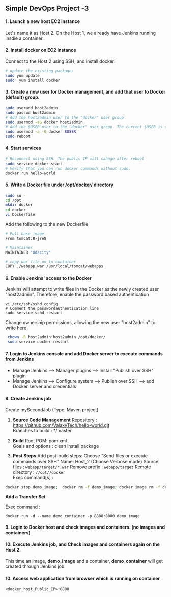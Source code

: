 ## Simple DevOps Project -3 



#### 1. Launch a new host EC2 instance 
Let's name it as Host 2. On the Host 1, we already have Jenkins running insdie a container. 

#### 2. Install docker on EC2 instance 
Connect to the Host 2 using SSH, and install docker:
```sh 
# update the existing packages
sudo yum update
sudo  yum install docker
```

#### 3. Create a new user for Docker management, and add that user to Docker (default) group. 
```sh
sudo useradd host2admin
sudo passwd host2admin
# Add the host2admin user to the "docker" user group 
sudo usermod -aG docker host2admin
# Add the $USER user to the "docker" user group. The current $USER is ec2-user
sudo usermod -a -G docker $USER
sudo reboot
```

#### 4. Start services 
```bash
# Reconnect using SSH. The public IP will cahnge after reboot
sudo service docker start
# Verify that you can run docker commands without sudo.
docker run hello-world
```


#### 5. Write a Docker file under /opt/docker/ directory
```bash
sudo su -
cd /opt
mkdir docker
cd docker
vi Dockerfile
```
Add the following to the new Dockerfile
```sh
# Pull base image 
From tomcat:8-jre8 

# Maintainer
MAINTAINER "Udacity" 

# copy war file on to container 
COPY ./webapp.war /usr/local/tomcat/webapps
```
#### 6. Enable Jenkins' access to the Docker 
Jenkins will attempt to write files in the Docker as the newly created user "host2admin". Therefore, enable the password based authentication
```
vi /etc/ssh/sshd_config
# Comment the passwordauthentication line
sudo service sshd restart
```
Change ownership permissions, allowing the new user "host2admin" to write here
```bash
 chown -R host2admin:host2admin /opt/docker/
 sudo service docker restart
```

#### 7. Login to Jenkins console and add Docker server to execute commands from Jenkins  
* Manage Jenkins --> Manager plugins --> Install "Publish over SSH" plugin
* Manage Jenkins --> Configure system -->  Publish over SSH --> add Docker server and credentials

#### 8. Create Jenkins job 
Create mySecondJob (Type: Maven project)

1. **Source Code Management**
 Repository : https://github.com/ValaxyTech/hello-world.git  
 Branches to build : */master  

2. **Build**
 Root POM: pom.xml  
 Goals and options : clean install package  
 
3. **Post Steps**
Add post-build steps: Choose "Send files or execute commands over SSH"
 Name: Host_2 (Choose Verbose mode)
 Source files	: `webapp/target/*.war`
 Remove prefix	: `webapp/target`
 Remote directory	: `//opt//docker`  
 Exec command[s]	: 
```sh
docker stop demo_image;  docker rm -f demo_image; docker image rm -f demo_image; cd /opt/docker; docker build -t demo_image .
```
**Add a Transfer Set**<br>

  Exec command	: 
  ```
  docker run -d --name demo_container -p 8888:8080 demo_image
  ```  

#### 9. Login to Docker host and check images and containers. (no images and containers)

#### 10. Execute Jenkins job, and Check images and containers again on the Host 2. 
This time an image, **demo_image** and a container, **demo_container** will get created through Jenkins job

#### 10. Access web application from browser which is running on container
```
<docker_host_Public_IP>:8888
```
